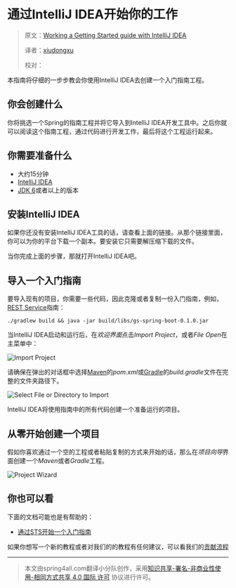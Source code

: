 # 通过IntelliJ IDEA开始你的工作   

> 原文：[Working a Getting Started guide with IntelliJ IDEA](https://spring.io/guides/gs/intellij-idea/)
>
> 译者：[xiudongxu](github.com/xiudongxu)
>
> 校对：

本指南将仔细的一步步教会你使用IntelliJ IDEA去创建一个入门指南工程。

## 你会创建什么

你将挑选一个Spring的指南工程并将它导入到IntelliJ IDEA开发工具中。之后你就可以阅读这个指南工程，通过代码进行开发工作，最后将这个工程运行起来。

## 你需要准备什么

* 大约15分钟
* [IntelliJ IDEA](https://www.jetbrains.com/idea/download/)
* [JDK 6](http://www.oracle.com/technetwork/java/javase/downloads/index.html)或者以上的版本

## 安装IntelliJ IDEA

如果你还没有安装IntelliJ IDEA工具的话，请查看上面的链接。从那个链接里面，你可以为你的平台下载一个副本。要安装它只需要解压缩下载的文件。

当你完成上面的步骤，那就打开IntelliJ IDEA吧。

## 导入一个入门指南

要导入现有的项目，你需要一些代码，因此克隆或者复制一份入门指南，例如，[REST Service](https://spring.io/guides/gs/rest-service/)指南：

```git
./gradlew build && java -jar build/libs/gs-spring-boot-0.1.0.jar
```

当IntelliJ IDEA启动和运行后，在*欢迎界面*点击*Import Project*，或者*File Open*在主菜单中：

![Import Project](https://spring.io/guides/gs/intellij-idea/images/spring_guide_welcome_import.png)

请确保在弹出的对话框中选择[Maven](https://spring.io/guides/gs/maven)的*pom.xml*或[Gradle](https://spring.io/guides/gs/gradle)的*build.gradle*文件在完整的文件夹路径下。

![Select File or Directory to Import](https://spring.io/guides/gs/intellij-idea/images/spring_guide_select_gradle_file.png)

IntelliJ IDEA将使用指南中的所有代码创建一个准备运行的项目。

## 从零开始创建一个项目

假如你喜欢通过一个空的工程或者粘贴复制的方式来开始的话，那么在*项目向导*界面创建一个*Maven*或者*Gradle*工程。

![Project Wizard](https://spring.io/guides/gs/intellij-idea/images/spring_guide_new_project.png)

## 你也可以看

下面的文档可能也是有帮助的：

* [通过STS开始一个入门指南](https://spring.io/guides/gs/sts/)

如果你想写一个新的教程或者对我们的的教程有任何建议，可以看我们的[贡献流程](https://github.com/SpringForAll/spring-guides-translation)

---



> 本文由spring4all.com翻译小分队创作，采用[知识共享-署名-非商业性使用-相同方式共享 4.0 国际 许可](http://creativecommons.org/licenses/by-nc-sa/4.0/) 协议进行许可。